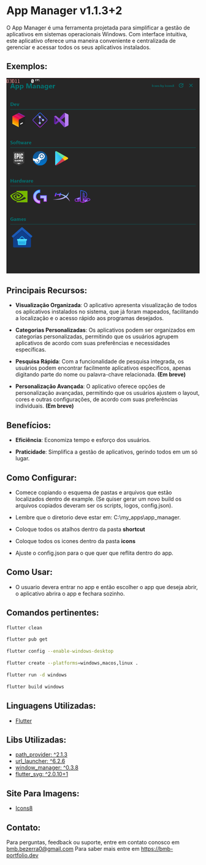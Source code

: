 # App Manager v1.1.3+2

O App Manager é uma ferramenta projetada para simplificar a gestão de aplicativos em sistemas operacionais Windows.
Com interface intuitiva, este aplicativo oferece uma maneira conveniente e centralizada de gerenciar 
e acessar todos os seus aplicativos instalados.

## Exemplos:

![Exemplo](./example/app_manager_example.png)

## Principais Recursos:
- **Visualização Organizada**: O aplicativo apresenta visualização de todos os aplicativos instalados no sistema, 
que já foram mapeados, facilitando a localização e o acesso rápido aos programas desejados.


- **Categorias Personalizadas**: Os aplicativos podem ser organizados em categorias personalizadas,
permitindo que os usuários agrupem aplicativos de acordo com suas preferências e necessidades específicas.


- **Pesquisa Rápida**: Com a funcionalidade de pesquisa integrada,
os usuários podem encontrar facilmente aplicativos específicos,
apenas digitando parte do nome ou palavra-chave relacionada. **(Em breve)**

- **Personalização Avançada**: O aplicativo oferece opções de personalização avançadas,
permitindo que os usuários ajustem o layout, cores e outras configurações,
de acordo com suas preferências individuais. **(Em breve)**

## Benefícios:
- **Eficiência**: Economiza tempo e esforço dos usuários.


- **Praticidade**: Simplifica a gestão de aplicativos, gerindo todos em um só lugar.

## Como Configurar:

- Comece copiando o esquema de pastas e arquivos que estão localizados dentro de example.
(Se quiser gerar um novo build os arquivos copiados deveram ser os scripts, logos, config.json).

- Lembre que o diretorio deve estar em: C:\my_apps\app_manager.

- Coloque todos os atalhos dentro da pasta **shortcut**

- Coloque todos os icones dentro da pasta **icons**

- Ajuste o config.json para o que quer que reflita dentro do app.

## Como Usar:

- O usuario devera entrar no app e então escolher o app que deseja abrir, o aplicativo abrira o app e fechara sozinho.

## Comandos pertinentes:

```bash
flutter clean
```

```bash
flutter pub get
```

```bash
flutter config --enable-windows-desktop
```

```bash
flutter create --platforms=windows,macos,linux .
```

```bash
flutter run -d windows
```

```bash
flutter build windows
```

## Linguagens Utilizadas:
* [Flutter](https://flutter.dev/?gclsrc=aw.ds)

## Libs Utilizadas:
* [path_provider: ^2.1.3](https://pub.dev/packages/path_provider)
* [url_launcher: ^6.2.6](https://pub.dev/packages/url_launcher)
* [window_manager: ^0.3.8](https://pub.dev/packages/window_manager)
* [flutter_svg: ^2.0.10+1](https://pub.dev/packages/flutter_svg)

## Site Para Imagens:
* [Icons8](https://icons8.com.br/)

## Contato:

Para perguntas, feedback ou suporte, entre em contato conosco em bmb.bezerra0@gmail.com
Para saber mais entre em https://bmb-portfolio.dev
